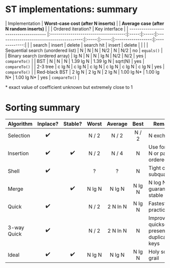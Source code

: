 # ST implementations: summary

| Implementation                        | **Worst-case cost (after N inserts)** |              | **Average case (after N random inserts)** |       |       | Ordered iteration? | Key interface |
| ------------------------------------- |:-------------------------------------:|:-----:|:-----:|:-----------------------------------------:|:-----:|:-----:|:------------------:|:-------------:|
|                                       | search | insert | delete | search hit | insert | delete |                    |                 |
| Sequential search (unordered list)    | N      | N      | N      | N/2        | N      | N/2    | no                 | `equals()`      |
| Binary search (ordered array)         | lg N   | N      | N      | lg N       | N/2    | N/2    | yes                | `compareTo()`   |
| BST                                   | N      | N      | N      | 1.39 lg N  | 1.39 lg N | sqrt(N) | yes               | `compareTo()`   |
| 2-3 tree                              | c lg N | c lg N | c lg N | c lg N     | c lg N | c lg N | yes               | `compareTo()`   |
| Red-black BST                         | 2 lg N | 2 lg N | 2 lg N | 1.00 lg N* | 1.00 lg N* | 1.00 lg N* | yes               | `compareTo()`   |

\* exact value of coefficient unknown but extremely close to 1



# Sorting summary

| Algorithm   | Inplace? | Stable? | Worst       | Average     | Best       | Remarks                      |
|-------------|:--------:|:-------:|:-----------:|:-----------:|:----------:|------------------------------|
| Selection   | ✔️       |         | N / 2       | N / 2       | N / 2      | N exchanges                  |
| Insertion   | ✔️       | ✔️      | N / 2       | N / 4       | N          | Use for small N or partially ordered |
| Shell       | ✔️       |         | ?           | ?           | N          | Tight code, subquadratic     |
| Merge       |          | ✔️      | N lg N      | N lg N      | N lg N     | N log N guarantee, stable    |
| Quick       | ✔️       |         | N / 2       | 2 N ln N    | N lg N     | Fastest in practice          |
| 3-way Quick | ✔️       |         | N / 2       | 2 N ln N    | N          | Improves quicksort in presence of duplicate keys |
| Ideal         | ✔️       | ✔️      | N lg N      | N lg N      | N lg N     | Holy sorting grail           |
